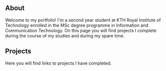 ## About
Welcome to my portfolio!
I'm a second year student at KTH Royal Institute of Technology enrolled in the MSc degree programme in Information and Communication Technology.
On this page you will find projects I complete during the course of my studies and during my spare time.

## Projects
Here you will find links to projects I have completed.
